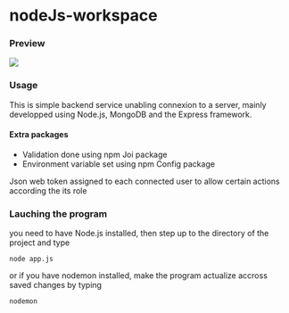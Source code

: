 # nodeJs-workspace
### Preview
![](images/NodeJs.gif)

### Usage
This is simple backend service unabling connexion to a server, mainly developped using Node.js, MongoDB and the Express framework.
#### Extra packages
- Validation done using npm Joi package
- Environment variable set using npm Config package

Json web token assigned to each connected user to allow certain actions according the its role
### Lauching the program
you need to have Node.js installed, then step up to the directory of the project and type

```
node app.js
```
or if you have nodemon installed, make the program actualize accross saved changes by typing
```
nodemon
```
